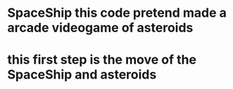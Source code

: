 # SpaceShip this code pretend made a arcade videogame of asteroids
# this first step is the move of the SpaceShip and asteroids
